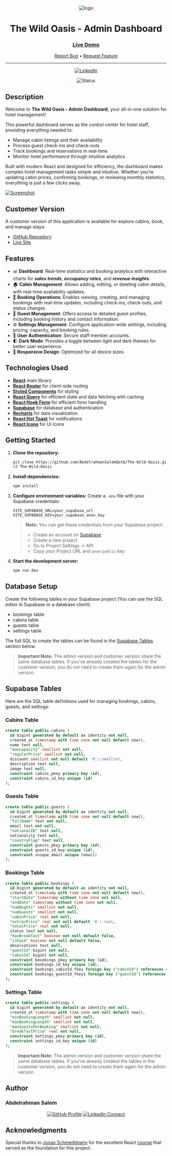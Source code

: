<div align="center">

![logo](./public/logo-light.png)

# The Wild Oasis - Admin Dashboard

### [**Live Demo**](https://the-wild-oasis-salem.vercel.app)

[Report Bug](https://github.com/AbdelrahmanSalemQotb/The-Wild-Oasis/issues) • [Request Feature](https://github.com/AbdelrahmanSalemQotb/The-Wild-Oasis/pulls)

   <hr>
   
[![LinkedIn](https://img.shields.io/badge/LinkedIn-Connect-blue?style=for-the-badge&logo=linkedin)](https://www.linkedin.com/in/abdelrahman-salem-qotb)

![Status](https://img.shields.io/badge/Status-Completed-success?style=flat)

</div>

## Description

Welcome to **The Wild Oasis - Admin Dashboard**, your all-in-one solution for hotel management!

This powerful dashboard serves as the control center for hotel staff, providing everything needed to:

- Manage cabin listings and their availability
- Process guest check-ins and check-outs
- Track bookings and reservations in real-time
- Monitor hotel performance through intuitive analytics

Built with modern React and designed for efficiency, the dashboard makes complex hotel management tasks simple and intuitive. Whether you're updating cabin prices, confirming bookings, or reviewing monthly statistics, everything is just a few clicks away.

[![Screenshot](./public/thumbnail-preview.png)](https://the-wild-oasis-salem.vercel.app)

## Customer Version

A customer version of this application is available for explore cabins, book, and manage stays:

- [GitHub Repository](https://github.com/AbdelrahmanSalemQotb/the-wild-oasis-booking)
- [Live Site](https://the-wild-oasis-booking-salem.vercel.app/)

## Features

- 📊 **Dashboard**: Real-time statistics and booking analytics with interactive charts for **_sales trends_**, **_occupancy rates_**, and **_revenue insights_**.
- 🏠 **Cabin Management**: Allows adding, editing, or deleting cabin details, with real-time availability updates.
- 📅 **Booking Operations**: Enables viewing, creating, and managing bookings with real-time updates, including check-ins, check-outs, and status changes.
- 👥 **Guest Management**: Offers access to detailed guest profiles, including booking history and contact information.
- ⚙️ **Settings Management**: Configure application-wide settings, including pricing, capacity, and booking rules.
- 🔐 **User Authentication**: Secure staff member accounts.
- 🌓 **Dark Mode**: Provides a toggle between light and dark themes for better user experience.
- 📱 **Responsive Design**: Optimized for all device sizes.

## Technologies Used

- [**React**](https://react.dev/) main library
- [**React Router**](https://reactrouter.com/) for client-side routing
- [**Styled Components**](https://styled-components.com/) for styling
- [**React Query**](https://tanstack.com/query/latest/) for efficient state and data fetching with caching
- [**React Hook Form**](https://react-hook-form.com/) for efficient form handling
- [**Supabase**](https://supabase.com/) for database and authentication
- [**Recharts**](https://recharts.org/) for data visualization
- [**React Hot Toast**](https://react-hot-toast.com/) for notifications
- [**React Icons**](https://react-icons.github.io/react-icons/) for UI icons

## Getting Started

1. **Clone the repository:**

   ```bash
   git clone https://github.com/AbdelrahmanSalemQotb/The-Wild-Oasis.git
   cd The-Wild-Oasis
   ```

2. **Install dependencies:**

   ```bash
   npm install
   ```

3. **Configure environment variables:** Create a `.env` file with your Supabase credentials:

   ```
   VITE_SUPABASE_URL=your_supabase_url
   VITE_SUPABASE_KEY=your_supabase_anon_key
   ```

   > **Note:** You can get these credentials from your Supabase project:
   >
   > - Create an account on [Supabase](https://supabase.com/)
   > - Create a new project
   > - Go to Project Settings -> API
   > - Copy your Project URL and `anon` `public` key

4. **Start the development server:**
   ```bash
   npm run dev
   ```

## Database Setup

Create the following tables in your Supabase project (You can use the SQL editor in Supabase or a database client):

- bookings table
- cabins table
- guests table
- settings table

The full SQL to create the tables can be found in the [Supabase Tables](#supabase-tables) section below.

> **Important Note:** The admin version and customer version share the same database tables. If you've already created the tables for the customer version, you do not need to create them again for the admin version.

## Supabase Tables

Here are the SQL table definitions used for managing bookings, cabins, guests, and settings:

### Cabins Table

```sql
create table public.cabins (
  id bigint generated by default as identity not null,
  created_at timestamp with time zone not null default now(),
  name text null,
  "maxCapacity" smallint not null,
  "regularPrice" smallint not null,
  discount smallint not null default '0'::smallint,
  description text null,
  image text null,
  constraint cabins_pkey primary key (id),
  constraint cabins_id_key unique (id)
);
```

### Guests Table

```sql
create table public.guests (
  id bigint generated by default as identity not null,
  created_at timestamp with time zone not null default now(),
  "fullName" text not null,
  email text not null,
  "nationalID" text null,
  nationality text null,
  "countryFlag" text null,
  constraint guests_pkey primary key (id),
  constraint guests_id_key unique (id),
  constraint unique_email unique (email)
);
```

### Bookings Table

```sql
create table public.bookings (
  id bigint generated by default as identity not null,
  created_at timestamp with time zone not null default now(),
  "startDate" timestamp without time zone not null,
  "endDate" timestamp without time zone not null,
  "numNights" smallint not null,
  "numGuests" smallint not null,
  "cabinPrice" real not null,
  "extrasPrice" real not null default '0'::real,
  "totalPrice" real not null,
  status text not null,
  "hasBreakfast" boolean not null default false,
  "isPaid" boolean not null default false,
  observations text null,
  "guestId" bigint not null,
  "cabinId" bigint not null,
  constraint boookings_pkey primary key (id),
  constraint bookings_id_key unique (id),
  constraint bookings_cabinId_fkey foreign key ("cabinId") references cabins (id),
  constraint bookings_guestId_fkey1 foreign key ("guestId") references guests (id)
);
```

### Settings Table

```sql
create table public.settings (
  id bigint generated by default as identity not null,
  created_at timestamp with time zone not null default now(),
  "minBookingLength" smallint not null,
  "maxBookingLength" smallint not null,
  "maxGuestsPerBooking" smallint not null,
  "breakfastPrice" real not null,
  constraint Settings_pkey primary key (id),
  constraint settings_id_key unique (id)
);
```

> **Important Note:** The admin version and customer version share the same database tables. If you've already created the tables in the customer version, you do not need to create them again for the admin version.

## Author

### Abdelrahman Salem

<div align="center">

[![GitHub Profile](https://img.shields.io/badge/GitHub-Profile-black?style=flat-square&logo=github)](https://github.com/AbdelrahmanSalemQotb) [![LinkedIn Connect](https://img.shields.io/badge/LinkedIn-Connect-blue?style=flat-square&logo=linkedin)](https://www.linkedin.com/in/abdelrahman-salem-qotb)

</div>

## Acknowledgments

Special thanks to [Jonas Schmedtmann](https://jonas.io/) for the excellent React [course](https://www.udemy.com/course/the-ultimate-react-course) that served as the foundation for this project.

